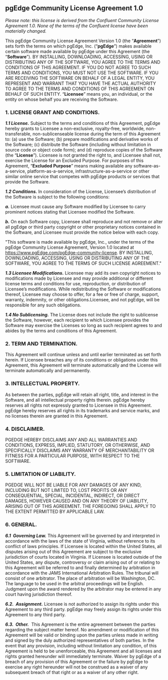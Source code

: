 ## pgEdge Community License Agreement 1.0

*Please note: this license is derived from the Confluent Community License 
Agreement 1.0. None of the terms of the Confluent license have been materially 
changed.* 

This pgEdge Community License Agreement Version 1.0 (the “**Agreement**”) sets 
forth the terms on which pgEdge, Inc. (“**pgEdge**”) makes available certain 
software made available by pgEdge under this Agreement (the “**Software**”). 
BY INSTALLING, DOWNLOADING, ACCESSING, USING OR DISTRIBUTING ANY OF 
THE SOFTWARE, YOU AGREE TO THE TERMS AND CONDITIONS OF THIS AGREEMENT. IF 
YOU DO NOT AGREE TO SUCH TERMS AND CONDITIONS, YOU MUST NOT USE THE SOFTWARE.
IF YOU ARE RECEIVING THE SOFTWARE ON BEHALF OF A LEGAL ENTITY, YOU REPRESENT 
AND WARRANT THAT YOU HAVE THE ACTUAL AUTHORITY TO AGREE TO THE TERMS AND 
CONDITIONS OF THIS AGREEMENT ON BEHALF OF SUCH ENTITY. “**Licensee**” means you,
an individual, or the entity on whose behalf you are receiving the Software.

### 1. LICENSE GRANT AND CONDITIONS.

***1.1 License.*** Subject to the terms and conditions of this Agreement, pgEdge 
hereby grants to Licensee a non-exclusive, royalty-free, worldwide, 
non-transferable, non-sublicenseable license during the term of this Agreement 
to: (a) use the Software; (b) prepare modifications and derivative works of the 
Software; (c) distribute the Software (including without limitation in source 
code or object code form); and (d) reproduce copies of the Software (the 
“**License**”). Licensee is not granted the right to, and Licensee shall not, 
exercise the License for an Excluded Purpose. For purposes of this Agreement, 
“**Excluded Purpose**” means making available any software-as-a-service, 
platform-as-a-service, infrastructure-as-a-service or other similar online 
service that competes with pgEdge products or services that provide the 
Software.

***1.2 Conditions.*** In consideration of the License, Licensee’s distribution of the 
Software is subject to the following conditions:

***a.*** Licensee must cause any Software modified by Licensee to carry prominent 
notices stating that Licensee modified the Software.

***b.*** On each Software copy, Licensee shall reproduce and not remove or alter all 
pgEdge or third party copyright or other proprietary notices contained in the 
Software, and Licensee must provide the notice below with each copy.

  "This software is made available by pgEdge, Inc., under the terms of the pgEdge 
   Community License Agreement, Version 1.0 located at 
   https://www.pgEdge.com/pgEdge-community-license. BY INSTALLING, DOWNLOADING, 
   ACCESSING, USING OR DISTRIBUTING ANY OF THE SOFTWARE, YOU AGREE TO THE TERMS OF 
   SUCH LICENSE AGREEMENT."

***1.3 Licensee Modifications.*** Licensee may add its own copyright notices to 
modifications made by Licensee and may provide additional or different license 
terms and conditions for use, reproduction, or distribution of Licensee’s 
modifications. While redistributing the Software or modifications thereof, 
Licensee may choose to offer, for a fee or free of charge, support, warranty, 
indemnity, or other obligations.Licensee, and not pgEdge, will be responsible 
for any such obligations.

***1.4 No Sublicensing.*** The License does not include the right to sublicense the 
Software, however, each recipient to which Licensee provides the Software may 
exercise the Licenses so long as such recipient agrees to and abides by the 
terms and conditions of this Agreement.

### 2. TERM AND TERMINATION.
This Agreement will continue unless and until earlier terminated as set forth 
herein. If Licensee breaches any of its conditions or obligations under this 
Agreement, this Agreement will terminate automatically and the License will 
terminate automatically and permanently.

### 3. INTELLECTUAL PROPERTY.
As between the parties, pgEdge will retain all right, title, and interest in 
the Software, and all intellectual property rights therein. pgEdge hereby 
reserves all rights not expressly granted to Licensee in this Agreement. pgEdge 
hereby reserves all rights in its trademarks and service marks, and no licenses 
therein are granted in this Agreement.

### 4. DISCLAIMER.
PGEDGE HEREBY DISCLAIMS ANY AND ALL WARRANTIES AND CONDITIONS, EXPRESS, 
IMPLIED, STATUTORY, OR OTHERWISE, AND SPECIFICALLY DISCLAIMS ANY WARRANTY OF 
MERCHANTABILITY OR FITNESS FOR A PARTICULAR PURPOSE, WITH RESPECT TO THE 
SOFTWARE.

### 5. LIMITATION OF LIABILITY.
PGEDGE WILL NOT BE LIABLE FOR ANY DAMAGES OF ANY KIND, INCLUDING BUT NOT 
LIMITED TO, LOST PROFITS OR ANY CONSEQUENTIAL, SPECIAL, INCIDENTAL, INDIRECT, 
OR DIRECT DAMAGES, HOWEVER CAUSED AND ON ANY THEORY OF LIABILITY, ARISING OUT 
OF THIS AGREEMENT. THE FOREGOING SHALL APPLY TO THE EXTENT PERMITTED BY 
APPLICABLE LAW.

### 6. GENERAL.

***6.1  Governing Law.*** This Agreement will be governed by and interpreted in 
accordance with the laws of the state of Virginia, without reference to its 
conflict of laws principles. If Licensee is located within the United States, 
all disputes arising out of this Agreement are subject to the exclusive 
jurisdiction of courts located in Virginia. If Licensee is located outside of 
the United States, any dispute, controversy or claim arising out of or relating 
to this Agreement will be referred to and finally determined by arbitration in 
accordance with the JAMS International Arbitration Rules. The tribunal will 
consist of one arbitrator. The place of arbitration will be Washington, DC. The 
language to be used in the arbitral proceedings will be English. Judgment upon 
the award rendered by the arbitrator may be entered in any court having 
jurisdiction thereof.

***6.2.  Assignment.*** Licensee is not authorized to assign its rights under this 
Agreement to any third party. pgEdge may freely assign its rights under this 
Agreement to any third party.

***6.3.  Other.***  This Agreement is the entire agreement between the parties 
regarding the subject matter hereof. No amendment or modification of this 
Agreement will be valid or binding upon the parties unless made in writing and 
signed by the duly authorized representatives of both parties. In the event 
that any provision, including without limitation any condition, of this 
Agreement is held to be unenforceable, this Agreement and all licenses and 
rights granted hereunder will immediately terminate. Waiver by pgEdge of a 
breach of any provision of this Agreement or the failure by pgEdge to exercise 
any right hereunder will not be construed as a waiver of any subsequent breach 
of that right or as a waiver of any other right.

